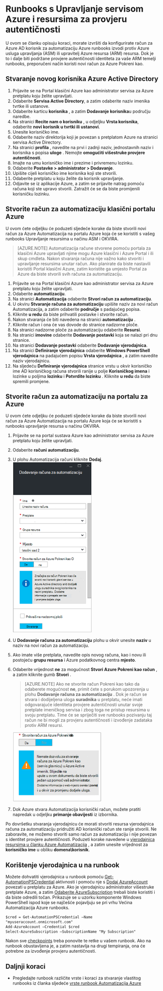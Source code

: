 <properties
   pageTitle="Konfiguriranje računa za Azure AD korisnik | Microsoft Azure"
   description="U ovom se članku objašnjava kako konfigurirati Azure AD korisničkog računa vjerodajnica za runbooks u automatizaciji Azure za provjeru autentičnosti ARM i ASM."
   services="automation"
   documentationCenter=""
   authors="MGoedtel"
   manager="jwhit"
   editor="tysonn"
   keywords="Azure active directory azure korisnik servisa azure upravljanja ad korisničkog računa" />
<tags
   ms.service="automation"
   ms.devlang="na"
   ms.topic="get-started-article"
   ms.tgt_pltfrm="na"
   ms.workload="infrastructure-services"
   ms.date="09/12/2016"
   ms.author="magoedte" />

# <a name="authenticate-runbooks-with-azure-service-management-and-resource-manager"></a>Runbooks s Upravljanje servisom Azure i resursima za provjeru autentičnosti

U ovom se članku opisuju koraci, morate izvršiti da konfigurirate račun za Azure AD korisnik za automatizaciju Azure runbooks izvodi protiv Azure usluga upravljanja (ASM) ili upravitelj Azure resursa (ARM) resursa.  Dok je to i dalje biti podržane provjere autentičnosti identiteta za vaše ARM temelji runbooks, preporučeni način koristi novi račun za Azure Pokreni kao.       

## <a name="create-a-new-azure-active-directory-user"></a>Stvaranje novog korisnika Azure Active Directory

1. Prijavite se na Portal klasični Azure kao administrator servisa za Azure pretplatu koju želite upravljati.
2. Odaberite **Servisa Active Directory**, a zatim odaberite naziv imenika tvrtke ili ustanove.
3. Odaberite karticu **korisnika** , a zatim **Dodavanje korisnika**u području naredbe.
4. Na stranici **Recite nam o korisniku** , u odjeljku **Vrsta korisnika**, odaberite **novi korisnik u tvrtki ili ustanovi**.
5. Unesite korisničko ime.  
6. Odaberite naziv direktorija koji je povezan s pretplatom Azure na stranici servisa Active Directory.
7. Na stranici **profila** , navedite na prvi i zadnji naziv, jednostavnih naziv i korisnika s popisa **uloge** .  Nemojte **omogućiti višestruke provjere autentičnosti**.
8. Imajte na umu korisničko ime i prezime i privremenu lozinku.
9. Odaberite **Postavke > administrator > Dodavanje**.
10. Upišite cijeli korisničko ime korisnika koji ste stvorili.
11. Odaberite pretplatu u koju želite da korisnik upravljanje.
12. Odjavite se iz aplikacije Azure, a zatim se prijavite natrag pomoću računa koji ste upravo stvorili. Zatražit će se da biste promijenili korisničku lozinku.


## <a name="create-an-automation-account-in-azure-classic-portal"></a>Stvorite račun za automatizaciju klasični portalu Azure
U ovom ćete odjeljku će poduzeti sljedeće korake da biste stvorili novi račun za Azure Automatizacija na portalu Azure koja će se koristiti s vašeg runbooks Upravljanje resursima u načinu ASM i OKVIRA.  

>[AZURE.NOTE] Automatizacija račune stvorene pomoću portala za klasični Azure upravljati njime mogu Azure klasični i Azure Portal i ili skup cmdleta. Nakon stvaranja računa nije važno kako stvoriti i upravljanje resursima unutar račun. Ako planirate da biste nastavili koristiti Portal klasični Azure, zatim koristite ga umjesto Portal za Azure da biste stvorili svih računa za automatizaciju.


1. Prijavite se na Portal klasični Azure kao administrator servisa za Azure pretplatu koju želite upravljati.
2. Odaberite **automatizaciju**.
3. Na stranici **Automatizacija** odaberite **Stvori račun za automatizaciju**.
4. U okviru **Stvaranje računa za automatizaciju** upišite naziv za novi račun Automatizacija, a zatim odaberite **područje** s padajućeg popisa.  
5. Kliknite **u redu** da biste prihvatili postavke i stvorite račun.
6. Nakon stvaranja će biti navedena na stranici **automatizaciju** .
7. Kliknite račun i ona će vas dovode do stranice nadzorne ploče.  
8. Na stranici nadzorne ploče za automatizaciju odaberite **Resursi**.
9. Na stranici **imovine** odaberite **Dodavanje postavki** koja se nalazi pri dnu stranice.
10. Na stranici **Dodavanje postavki** odaberite **Dodavanje vjerodajnica**.
11. Na stranici **Definiranje vjerodajnica** odaberite **Windows PowerShell vjerodajnica** na padajućem popisu **Vrsta vjerodajnica** , a zatim navedite naziv vjerodajnicu.
12. Na sljedeću **Definiranje vjerodajnica** stranice vrstu u okvir korisničko ime AD korisničkog računa stvorili ranije u polje **Korisničkog imena** i lozinke u poljima **lozinku** i **Potvrdite lozinku** . Kliknite **u redu** da biste spremili promjene.

## <a name="create-an-automation-account-in-the-azure-portal"></a>Stvorite račun za automatizaciju na portalu za Azure

U ovom ćete odjeljku će poduzeti sljedeće korake da biste stvorili novi račun za Azure Automatizacija na portalu Azure koja će se koristiti s runbooks upravljanje resursa u načinu OKVIRA.  

1. Prijavite se na portal sustava Azure kao administrator servisa za Azure pretplatu koju želite upravljati.
2. Odaberite **računi automatizaciju**.
3. U plohu Automatizacija računi kliknite **Dodaj**.<br>![Dodavanje računa za automatizaciju](media/automation-sec-configure-azure-runas-account/add-automation-acct-properties.png)
2. U **Dodavanje računa za automatizaciju** plohu u okvir unesite **naziv** u naziv na novi račun za automatizaciju.
5. Ako imate više pretplata, navedite opis novog računa, kao i novu ili postojeću **grupu resursa** i Azure podatkovnog centra **mjesto**.
3. Odaberite vrijednost **ne** za mogućnost **Stvori Azure Pokreni kao račun** , a zatim kliknite gumb **Stvori** .  

    >[AZURE.NOTE] Ako ne stvorite račun Pokreni kao tako da odaberete mogućnost **ne**, primit ćete s porukom upozorenja u plohu **Dodavanje računa za automatizaciju** .  Dok je račun se stvara i dodijeljena uloga **suradnika** u pretplatu, neće imati odgovarajuće identiteta provjere autentičnosti unutar svoje pretplate imeničkog servisa i zbog toga ne pristup resursima u svoju pretplatu.  Time će se spriječiti sve runbooks pozivanju taj račun ne bi mogli za provjeru autentičnosti i izvođenje zadataka protiv ARM resursi.

    ![Dodavanje Automatizacija računa upozorenje](media/automation-sec-configure-azure-runas-account/add-automation-acct-properties-error.png)

4. Dok Azure stvara Automatizacija korisnički račun, možete pratiti napredak u odjeljku **primanje obavijesti** iz izbornika.

Po dovršetku stvaranja vjerodajnicu će morati stvoriti resursa vjerodajnica računa za automatizaciju pridružiti AD korisnički račun ste ranije stvorili.  Ne zaboravite, ne možemo stvoriti samo račun za automatizaciju i nije povezan s identitet provjere autentičnosti.  Poduzeti korake navedene u [vjerodajnica resursima u članku Azure Automatizacija](../automation/automation-credentials.md#creating-a-new-credential) , a zatim unesite vrijednost za **korisničko ime** u obliku **domena\korisnik**.

## <a name="use-the-credential-in-a-runbook"></a>Korištenje vjerodajnica u na runbook

Možete dohvatiti vjerodajnica u runbook pomoću [Get-AutomationPSCredential](http://msdn.microsoft.com/library/dn940015.aspx) aktivnosti i pomoću nje s [Dodaj AzureAccount](http://msdn.microsoft.com/library/azure/dn722528.aspx) povezati u pretplatu za Azure. Ako je vjerodajnicu administrator višestruke pretplate Azure, a zatim [Odaberite AzureSubscription](http://msdn.microsoft.com/library/dn495203.aspx) trebali biste koristiti i da biste odredili točan. Prikazuje se u uzorku komponente Windows PowerShell ispod koje se najčešće pojavljuju se pri vrhu Većina Automatizacija Azure runbooks.

    $cred = Get-AutomationPSCredential –Name "myuseraccount.onmicrosoft.com"
    Add-AzureAccount –Credential $cred
    Select-AzureSubscription –SubscriptionName "My Subscription"

Nakon sve [checkpoints](http://technet.microsoft.com/library/dn469257.aspx#bk_Checkpoints) treba ponovite te retke u vašem runbook. Ako na runbook obustavljena je, a zatim nastavlja na drugi tempiranja, ona će potrebne za izvođenje provjeru autentičnosti.

## <a name="next-steps"></a>Daljnji koraci
* Pregledajte runbook različite vrste i koraci za stvaranje vlastitog runbooks iz članka sljedeće [vrste runbook Automatizacija Azure](../automation/automation-runbook-types.md)
